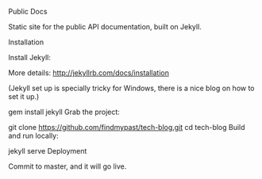 Public Docs

Static site for the public API documentation, built on Jekyll.

Installation

Install Jekyll:

More details: http://jekyllrb.com/docs/installation

(Jekyll set up is specially tricky for Windows, there is a nice blog on how to set it up.)

gem install jekyll
Grab the project:

git clone https://github.com/findmypast/tech-blog.git
cd tech-blog
Build and run locally:

jekyll serve
Deployment

Commit to master, and it will go live.
